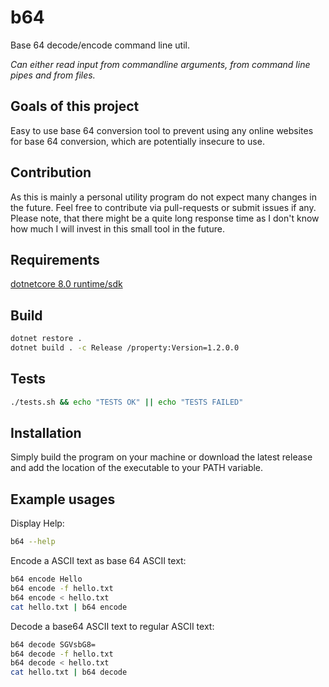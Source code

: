 ﻿# b64

Base 64 decode/encode command line util.

*Can either read input from commandline arguments, from command line pipes and from files.*

## Goals of this project

Easy to use base 64 conversion tool to prevent using any online websites for base 64 conversion, which are potentially insecure to use.

## Contribution

As this is mainly a personal utility program do not expect many changes in the future.
Feel free to contribute via pull-requests or submit issues if any. Please note, that there might be a quite long response time as I don't know how much I will invest in this small tool in the future.

## Requirements

[dotnetcore 8.0 runtime/sdk](https://dotnet.microsoft.com/download/dotnet-core/8.0)

## Build

```bash
dotnet restore .
dotnet build . -c Release /property:Version=1.2.0.0
```

## Tests

```bash
./tests.sh && echo "TESTS OK" || echo "TESTS FAILED"
```

## Installation

Simply build the program on your machine or download the latest release and add the location of the executable to your PATH variable.

## Example usages

Display Help:

```bash
b64 --help
```

Encode a ASCII text as base 64 ASCII text:

```bash
b64 encode Hello
b64 encode -f hello.txt
b64 encode < hello.txt
cat hello.txt | b64 encode
```

Decode a base64 ASCII text to regular ASCII text:

```bash
b64 decode SGVsbG8=
b64 decode -f hello.txt
b64 decode < hello.txt
cat hello.txt | b64 decode
```